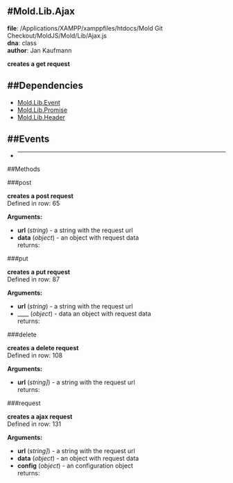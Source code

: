 
#Mold.Lib.Ajax
---------------------------------------

__file__: /Applications/XAMPP/xamppfiles/htdocs/Mold Git Checkout/MoldJS/Mold/Lib/Ajax.js  
__dna__: class  
__author__: Jan Kaufmann  

	





__creates a get request__


##Dependencies
--------------

* [Mold.Lib.Event](../../Mold/Lib/Event.md) 
* [Mold.Lib.Promise](../../Mold/Lib/Promise.md) 
* [Mold.Lib.Header](../../Mold/Lib/Header.md) 


##Events
--------------



* ____   




   
##Methods
	
 

###post



__creates a post request__  
Defined in row: 65  

__Arguments:__  
 
* __url__ (_string_) - a string with the request url   
* __data__ (_object_) - an object with request data  
returns: 




###put



__creates a put request__  
Defined in row: 87  

__Arguments:__  
 
* __url__ (_string_) - a string with the request url   
* ____ (_object_) - data an object with request data  
returns: 




###delete



__creates a delete request__  
Defined in row: 108  

__Arguments:__  
 
* __url__ (_string]_) - a string with the request url  
returns: 




###request



__creates a ajax request__  
Defined in row: 131  

__Arguments:__  
 
* __url__ (_string]_) - a string with the request url   
* __data__ (_object_) - an object with request data   
* __config__ (_object_) - an configuration object  
returns: 




 


 



		
